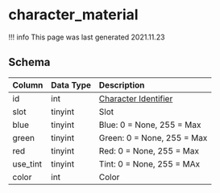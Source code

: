 # character_material

!!! info
	This page was last generated 2021.11.23

## Schema
| Column | Data Type | Description |
| :--- | :--- | :--- |
| id | int | [Character Identifier](character_data.md) |
| slot | tinyint | Slot |
| blue | tinyint | Blue: 0 = None, 255 = Max |
| green | tinyint | Green: 0 = None, 255 = Max |
| red | tinyint | Red: 0 = None, 255 = Max |
| use_tint | tinyint | Tint: 0 = None, 255 = MAx |
| color | int | Color |

